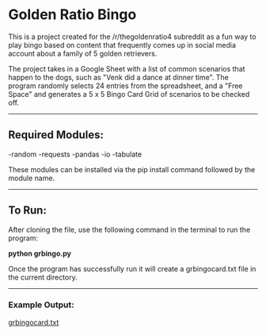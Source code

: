 # Golden Ratio Bingo

This is a project created for the /r/thegoldenratio4 subreddit as a fun way to play bingo based on content that frequently comes up in social media account about a family of 5 golden retrievers.

The project takes in a Google Sheet with a list of common scenarios that happen to the dogs, such as "Venk did a dance at dinner time". The program randomly selects 24 entries from the spreadsheet, and a "Free Space" and generates a 5 x 5 Bingo Card Grid of scenarios to be checked off.

********************************

## Required Modules:
-random
-requests
-pandas
-io
-tabulate

These modules can be installed via the pip install command followed by the module name.

*******************************

## To Run:

After cloning the file, use the following command in the terminal to run the program:

**python grbingo.py**

Once the program has successfully run it will create a grbingocard.txt file in the current directory.

*********
### Example Output:


[grbingocard.txt](https://github.com/ahhlee/projects/files/10543569/grbingocard.txt)
